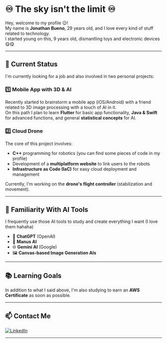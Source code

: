 # ♾️ The sky isn't the limit ♾️

Hey, welcome to my profile 😉!  
My name is **Jonathan Bueno**, 29 years old, and I love every kind of stuff related to technology.  
I started young on this, 9 years old, dismantling toys and electronic devices 😋😋

---

## 🚀 Current Status

I'm currently looking for a job and also involved in two personal projects:

### 1️⃣ Mobile App with 3D & AI

Recently started to brainstorm a mobile app (iOS/Android) with a friend related to 3D image processing with a touch of AI in it.  
On this path I plan to learn **Flutter** for basic app functionality, **Java & Swift** for advanced functions, and general **statistical concepts** for AI.

### 2️⃣ Cloud Drone

The core of this project involves:
- **C++** programming for robotics (you can find some pieces of code in my profile)
- Development of a **multiplatform website** to link users to the robots
- **Infrastructure as Code (IaC)** for easy cloud deployment and management

Currently, I'm working on the **drone's flight controller** (stabilization and movement).

---

## 🧠 Familiarity With AI Tools

I frequently use those AI tools to study and create everything I want (I love them hahaha)

- 🤖 **ChatGPT** (OpenAI)
- 🧩 **Manus AI**
- 🌐 **Gemini AI** (Google)
- 🖼️ **Canvas-based Image Generation AIs**


---

## 📚 Learning Goals

In addition to what I said above, I'm also studying to earn an **AWS Certificate** as soon as possible.

---

## 📫 Contact Me

[![LinkedIn](https://img.shields.io/badge/LinkedIn-blue?style=for-the-badge&logo=linkedin)](https://linkedin.com/in/jonathanbueno95)

---


